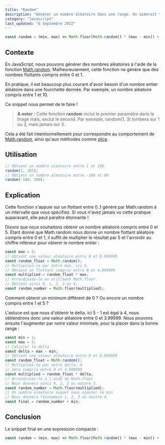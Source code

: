 ```yaml
---
title: "Random"
description: "Générer un nombre aléatoire dans une range. On aimerait tous que Math.random fonctionne ainsi."
category: "Javascript"
last_updated: "6 Septembre 2022"
---
```


```js
const random = (min, max) => Math.floor(Math.random() * (max - min)) + min;
```

## Contexte

En JavaScript, nous pouvons générer des nombres aléatoires à l'aide de la fonction [Math.random](https://developer.mozilla.org/en-US/docs/Web/JavaScript/Reference/Global_Objects/Math/random). Malheureusement, cette fonction ne génère que des nombres flottants compris entre 0 et 1.

En pratique, il est beaucoup plus courant d'avoir besoin d'un nombre entier aléatoire dans une fourchette donnée. Par exemple, un nombre aléatoire compris entre 1 et 10.

Ce snippet nous permet de le faire !

> **A noter :**
> Cette fonction **random** inclut le premier paramètre dans le tirage mais, exclut le second. Par exemple, random(1, 3) tombera sur 1 ou 2, mais jamais sur 3.

Cela a été fait intentionnellement pour correspondre au comportement de [Math.random](https://developer.mozilla.org/en-US/docs/Web/JavaScript/Reference/Global_Objects/Math/random), ainsi qu'aux méthodes comme [slice](https://developer.mozilla.org/en-US/docs/Web/JavaScript/Reference/Global_Objects/Array/slice).

## Utilisation

```js
// Obtient un nombre aléatoire entre 1 et 100
random(1, 101);
// Obtient un nombre aléatoire entre -100 et 99
random(-100, 100);
```

## Explication

Cette fonction s'appuie sur un flottant entre 0..1 généré par Math.random à un intervalle que vous spécifiez. Si vous n'avez jamais vu cette pratique auparavant, elle peut paraître étonnante !

Disons que nous souhaitons obtenir un nombre aléatoire compris entre 0 et 5. Étant donné que Math.random nous donne un nombre flottant aléatoire compris entre 0 et 1, il suffit de multiplier le résultat par 5 et l'arrondir au chiffre inférieur pour obtenir le nombre entier :

```js
const max = 5;
// Obtient une valeur aléatoire entre 0 et 0.999999
const random_float = Math.random();
// Multipliez-le par notre max, ici 5.
// Obtient un flottant compris entre 0 et 4.999999
const multiplied = random_float * max;
// Arrondissez-le en utilisant Math.floor.
// Obtient ainsi 0, 1, 2, 3 ou 4.
const random_number = Math.floor(multiplied);
```

Comment obtenir un minimum différent de 0 ? Ou encore un nombre compris entre 1 et 5 ?

L'astuce est que nous d'obtenir le delta. ici 5 - 1 est égal à 4, nous obtiendrons donc une valeur aléatoire entre 0 et 3.99999. Nous pouvons ensuite l'augmenter par notre valeur minimale, pour la placer dans la bonne range :

```js
const min = 1;
const max = 5;
// Calculer le delta
const delta = max - min;
// Obtient une valeur aléatoire entre 0 et 0.999999
const random_float = Math.random();
// Multipliez-le par notre delta, 4
// Sera compris entre 0 et 3.999999
const multiplied = random_float * delta;
// Arrondissez-le à l'aide de Math.floor
// Nous donnera ainsi 0, 1, 2 ou encore 3.
const random_number = Math.floor(multiplied);
// Un nombre aléatoire auquel nous ajouter le min
// Nous donnera finalement 1, 2, 3 ou encore 4.
const final = random_number + min;
```

## Conclusion

Le snippet final en une expression compacte :

```js
const random = (min, max) => Math.floor(Math.random() * (max - min)) + min;
```
